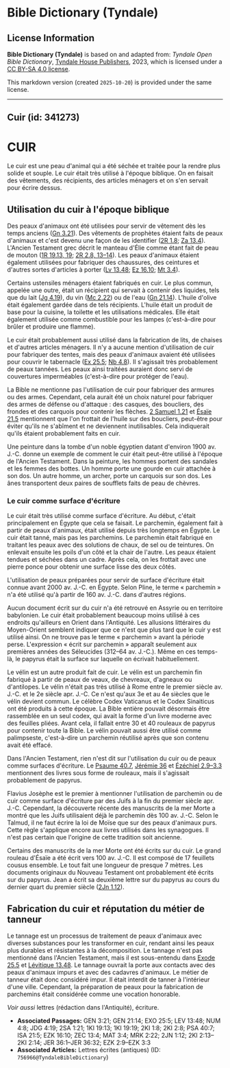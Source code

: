 # Bible Dictionary (Tyndale)

## License Information

**Bible Dictionary (Tyndale)** is based on and adapted from: _Tyndale Open Bible Dictionary_, [Tyndale House Publishers](https://tyndaleopenresources.com/), 2023, which is licensed under a [CC BY-SA 4.0 license](https://creativecommons.org/licenses/by-sa/4.0/legalcode.en).

This markdown version (created `2025-10-20`) is provided under the same license.



--------------------------------

## Cuir (id: 341273)

CUIR
====

Le cuir est une peau d'animal qui a été séchée et traitée pour la rendre plus solide et souple. Le cuir était très utilisé à l'époque biblique. On en faisait des vêtements, des récipients, des articles ménagers et on s'en servait pour écrire dessus.

Utilisation du cuir à l'époque biblique
---------------------------------------

Des peaux d'animaux ont été utilisées pour servir de vêtement dès les temps anciens ([Gn 3\.21](https://ref.ly/Gen3:21)). Des vêtements de prophètes étaient faits de peaux d'animaux et c'est devenu une façon de les identifier ([2R 1\.8](https://ref.ly/2Kgs1:8); [Za 13\.4](https://ref.ly/Zech13:4)). L'Ancien Testament grec décrit le manteau d'Élie comme étant fait de peau de mouton ([1R 19\.13, 19](https://ref.ly/1Kgs19:13,1Kgs19:19); [2R 2\.8, 13–14](https://ref.ly/2Kgs2:8,2Kgs2:13-2Kgs2:14)). Les peaux d'animaux étaient également utilisées pour fabriquer des chaussures, des ceintures et d'autres sortes d'articles à porter ([Lv 13\.48](https://ref.ly/Lev13:48); [Ez 16\.10](https://ref.ly/Ezek16:10); [Mt 3\.4](https://ref.ly/Matt3:4)).

Certains ustensiles ménagers étaient fabriqués en cuir. Le plus commun, appelée une outre, était un récipient qui servait à contenir des liquides, tels que du lait ([Jg 4\.19](https://ref.ly/Judg4:19)), du vin ([Mc 2\.22](https://ref.ly/Mark2:22)) ou de l'eau ([Gn 21\.14](https://ref.ly/Gen21:14)). L'huile d'olive était également gardée dans de tels récipients. L'huile était un produit de base pour la cuisine, la toilette et les utilisations médicales. Elle était également utilisée comme combustible pour les lampes (c'est\-à\-dire pour brûler et produire une flamme).

Le cuir était probablement aussi utilisé dans la fabrication de lits, de chaises et d'autres articles ménagers. Il n'y a aucune mention d'utilisation de cuir pour fabriquer des tentes, mais des peaux d'animaux avaient été utilisées pour couvrir le tabernacle ([Ex 25\.5](https://ref.ly/Exod25:5); [Nb 4\.8](https://ref.ly/Num4:8)). Il s'agissait très probablement de peaux tannées. Les peaux ainsi traitées auraient donc servi de couvertures imperméables (c'est\-à\-dire pour protéger de l'eau).

La Bible ne mentionne pas l'utilisation de cuir pour fabriquer des armures ou des armes. Cependant, cela aurait été un choix naturel pour fabriquer des armes de défense ou d'attaque : des casques, des boucliers, des frondes et des carquois pour contenir les flèches. [2 Samuel 1\.21](https://ref.ly/2Sam1:21) et [Ésaïe 21\.5](https://ref.ly/Isa21:5) mentionnent que l'on frottait de l'huile sur des boucliers, peut\-être pour éviter qu'ils ne s'abîment et ne deviennent inutilisables. Cela indiquerait qu'ils étaient probablement faits en cuir.

Une peinture dans la tombe d'un noble égyptien datant d'environ 1900 av. J.\-C. donne un exemple de comment le cuir était peut\-être utilisé à l'époque de l'Ancien Testament. Dans la peinture, les hommes portent des sandales et les femmes des bottes. Un homme porte une gourde en cuir attachée à son dos. Un autre homme, un archer, porte un carquois sur son dos. Les ânes transportent deux paires de soufflets faits de peau de chèvres.

### Le cuir comme surface d'écriture

Le cuir était très utilisé comme surface d'écriture. Au début, c'était principalement en Égypte que cela se faisait. Le parchemin, également fait à partir de peaux d'animaux, était utilisé depuis très longtemps en Égypte. Le cuir était tanné, mais pas les parchemins. Le parchemin était fabriqué en traitant les peaux avec des solutions de chaux, de sel ou de teintures. On enlevait ensuite les poils d'un côté et la chair de l'autre. Les peaux étaient tendues et séchées dans un cadre. Après cela, on les frottait avec une pierre ponce pour obtenir une surface lisse des deux côtés.

L'utilisation de peaux préparées pour servir de surface d'écriture était connue avant 2000 av. J.\-C. en Égypte. Selon Pline, le terme « parchemin » n'a été utilisé qu'à partir de 160 av. J.\-C. dans d'autres régions.

Aucun document écrit sur du cuir n'a été retrouvé en Assyrie ou en territoire babylonien. Le cuir était probablement beaucoup moins utilisé à ces endroits qu'ailleurs en Orient dans l'Antiquité. Les allusions littéraires du Moyen\-Orient semblent indiquer que ce n'est que plus tard que le cuir y est utilisé ainsi. On ne trouve pas le terme « parchemin » avant la période perse. L'expression « écrit sur parchemin » apparaît seulement aux premières années des Séleucides (312–64 av. J.\-C.). Même en ces temps\-là, le papyrus était la surface sur laquelle on écrivait habituellement.

Le vélin est un autre produit fait de cuir. Le vélin est un parchemin fin fabriqué à partir de peaux de veaux, de chevreaux, d'agneaux ou d'antilopes. Le vélin n'était pas très utilisé à Rome entre le premier siècle av. J.\-C. et le 2e siècle apr. J.\-C. Ce n'est qu'aux 3e et au 4e siècles que le vélin devient commun. Le célèbre Codex Vaticanus et le Codex Sinaiticus ont été produits à cette époque. La Bible entière pouvait désormais être rassemblée en un seul codex, qui avait la forme d'un livre moderne avec des feuilles pliées. Avant cela, il fallait entre 30 et 40 rouleaux de papyrus pour contenir toute la Bible. Le vélin pouvait aussi être utilisé comme palimpseste, c'est\-à\-dire un parchemin réutilisé après que son contenu avait été effacé. 

Dans l'Ancien Testament, rien n'est dit sur l'utilisation du cuir ou de peaux comme surfaces d'écriture. Le [Psaume 40\.7](https://ref.ly/Ps40:7), [Jérémie 36](https://ref.ly/Jer36:1-Jer36:32) et [Ézéchiel 2\.9–3\.3](https://ref.ly/Ezek2:9-Ezek3:3) mentionnent des livres sous forme de rouleaux, mais il s'agissait probablement de papyrus.

Flavius Josèphe est le premier à mentionner l'utilisation de parchemin ou de cuir comme surface d'écriture par des Juifs à la fin du premier siècle apr. J.\-C. Cependant, la découverte récente des manuscrits de la mer Morte a montré que les Juifs utilisaient déjà le parchemin dès 100 av. J.\-C. Selon le Talmud, il ne faut écrire la loi de Moïse que sur des peaux d'animaux purs. Cette règle s'applique encore aux livres utilisés dans les synagogues. Il n'est pas certain que l'origine de cette tradition soit ancienne.

Certains des manuscrits de la mer Morte ont été écrits sur du cuir. Le grand rouleau d'Ésaïe a été écrit vers 100 av. J.\-C. Il est composé de 17 feuillets cousus ensemble. Le tout fait une longueur de presque 7 mètres. Les documents originaux du Nouveau Testament ont probablement été écrits sur du papyrus. Jean a écrit sa deuxième lettre sur du papyrus au cours du dernier quart du premier siècle ([2Jn 1\.12](https://ref.ly/2John1:12)).

Fabrication du cuir et réputation du métier de tanneur
------------------------------------------------------

Le tannage est un processus de traitement de peaux d'animaux avec diverses substances pour les transformer en cuir, rendant ainsi les peaux plus durables et résistantes à la décomposition. Le tannage n'est pas mentionné dans l'Ancien Testament, mais il est sous\-entendu dans [Exode 25\.5](https://ref.ly/Exod25:5) et [Lévitique 13\.48](https://ref.ly/Lev13:48). Le tannage ouvrait la porte aux contacts avec des peaux d'animaux impurs et avec des cadavres d'animaux. Le métier de tanneur était donc considéré impur. Il était interdit de tanner à l'intérieur d'une ville. Cependant, la préparation de peaux pour la fabrication de parchemins était considérée comme une vocation honorable.

*Voir aussi* lettres (rédaction dans l'Antiquité), écriture.

* **Associated Passages:** GEN 3:21; GEN 21:14; EXO 25:5; LEV 13:48; NUM 4:8; JDG 4:19; 2SA 1:21; 1KI 19:13; 1KI 19:19; 2KI 1:8; 2KI 2:8; PSA 40:7; ISA 21:5; EZK 16:10; ZEC 13:4; MAT 3:4; MRK 2:22; 2JN 1:12; 2KI 2:13–2KI 2:14; JER 36:1–JER 36:32; EZK 2:9–EZK 3:3
* **Associated Articles:** Lettres écrites (antiques) (ID: `756966@TyndaleBibleDictionary`)

